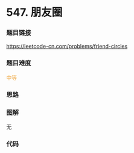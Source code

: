 # 547. 朋友圈

### 题目链接

https://leetcode-cn.com/problems/friend-circles

### 题目难度

<font color=#F0AD4E>中等</font>

### 思路



### 图解

无

### 代码

```python
```